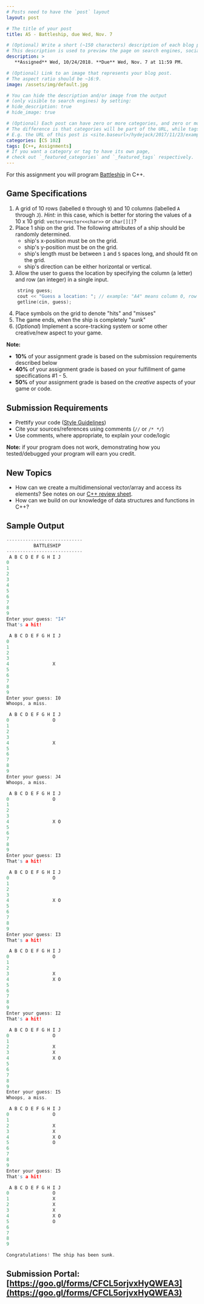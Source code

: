 ```yaml
---
# Posts need to have the `post` layout
layout: post

# The title of your post
title: A5 - Battleship, due Wed, Nov. 7

# (Optional) Write a short (~150 characters) description of each blog post.
# This description is used to preview the page on search engines, social media, etc.
description: >
   **Assigned** Wed, 10/24/2018. **Due** Wed, Nov. 7 at 11:59 PM.

# (Optional) Link to an image that represents your blog post.
# The aspect ratio should be ~16:9.
image: /assets/img/default.jpg

# You can hide the description and/or image from the output
# (only visible to search engines) by setting:
# hide_description: true
# hide_image: true

# (Optional) Each post can have zero or more categories, and zero or more tags.
# The difference is that categories will be part of the URL, while tags will not.
# E.g. the URL of this post is <site.baseurl>/hydejack/2017/11/23/example-content/
categories: [CS 102]
tags: [C++, Assignments]
# If you want a category or tag to have its own page,
# check out `_featured_categories` and `_featured_tags` respectively.
---
```


For this assignment you will program [Battleship](https://en.wikipedia.org/wiki/Battleship_(game)) in C++. 

## Game Specifications
1. A grid of 10 rows (labelled `0` through `9`) and 10 columns (labelled `A` through `J`). *Hint:* in this case, which is better for storing the values of a 10 x 10 grid: `vector<vector<<char>>` or `char[][]`?
2. Place 1 ship on the grid. The following attributes of a ship should be randomly determined.
	- ship's x-position must be on the grid.
	- ship's y-position must be on the grid.
	- ship's length must be between `1` and `5` spaces long, and should fit on the grid.
	- ship's direction can be either horizontal or vertical.
3. Allow the user to guess the location by specifying the column (a letter) and row (an integer) in a single input.
```cpp
	string guess;
	cout << "Guess a location: "; // example: "A4" means column 0, row 4.
	getline(cin, guess);
```
4. Place symbols on the grid to denote "hits" and "misses"
5. The game ends, when the ship is completely "sunk"
6. (*Optional*) Implement a score-tracking system or some other creative/new aspect to your game.

**Note:** 
- **10%** of your assignment grade is based on the submission requirements described below
- **40%** of your assignment grade is based on your fulfillment of game specifications #1 - 5.
- **50%** of your assignment grade is based on the *creative* aspects of your game or code.

## Submission Requirements
- Prettify your code ([Style Guidelines](https://ramnauth.github.io/cs%20102/2018/09/26/style/))
- Cite your sources/references using comments (`//` or `/* */`)
- Use comments, where appropriate, to explain your code/logic

**Note:** if your program does not work, demonstrating how you tested/debugged your program will earn you credit.

## New Topics
- How can we create a multidimensional vector/array and access its elements? See notes on our [C++ review sheet](https://ramnauth.github.io/cs%20102/2018/09/11/cpp-review/#arrays).
- How can we build on our knowledge of data structures and functions in C++?

## Sample Output
```cpp
----------------------------
          BATTLESHIP
----------------------------
 A B C D E F G H I J
0
1                
2                
3                
4                
5
6
7
8
9
Enter your guess: "I4"
That's a hit!

 A B C D E F G H I J
0
1                
2                
3                
4                X
5
6
7
8
9
Enter your guess: I0
Whoops, a miss.

 A B C D E F G H I J
0                O
1                
2                
3                
4                X
5
6
7
8
9
Enter your guess: J4
Whoops, a miss.

 A B C D E F G H I J
0                O
1                
2                
3                
4                X O
5
6
7
8
9
Enter your guess: I3
That's a hit!

 A B C D E F G H I J
0                O
1                
2                
3                
4                X O
5
6
7
8
9
Enter your guess: I3
That's a hit!

 A B C D E F G H I J
0                O
1                
2                
3                X
4                X O
5
6
7
8
9
Enter your guess: I2
That's a hit!

 A B C D E F G H I J
0                O
1                
2                X
3                X
4                X O
5
6
7
8
9
Enter your guess: I5
Whoops, a miss.

 A B C D E F G H I J
0                O
1                
2                X
3                X
4                X O
5                O
6
7
8
9
Enter your guess: I5
That's a hit!

 A B C D E F G H I J
0                O
1                X
2                X
3                X
4                X O
5                O
6
7
8
9

Congratulations! The ship has been sunk.
```

## Submission Portal: [https://goo.gl/forms/CFCL5orjvxHyQWEA3](https://goo.gl/forms/CFCL5orjvxHyQWEA3)
